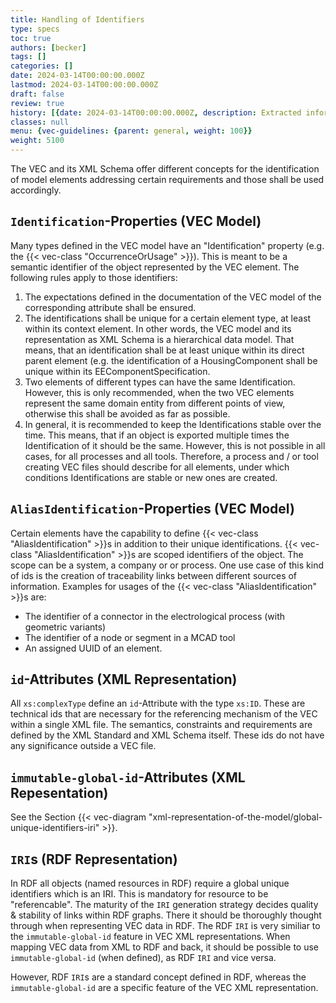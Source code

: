 ```yaml
---
title: Handling of Identifiers
type: specs
toc: true
authors: [becker]
tags: []
categories: []
date: 2024-03-14T00:00:00.000Z
lastmod: 2024-03-14T00:00:00.000Z
draft: false
review: true
history: [{date: 2024-03-14T00:00:00.000Z, description: Extracted information from PSI recommendation and extended it where necesseray., issue: KBLFRM-1191}]
classes: null
menu: {vec-guidelines: {parent: general, weight: 100}}
weight: 5100
---
```


The VEC and its XML Schema offer different concepts for the identification of model
elements addressing certain requirements and those shall be used accordingly.

## `Identification`-Properties (VEC Model)

Many types defined in the VEC model have an "Identification" property (e.g. the {{< vec-class "OccurrenceOrUsage" >}}). 
This is meant to be a semantic identifier of the object represented by the VEC element. The following rules apply to those identifiers:

1.  The expectations defined in the documentation of the VEC model of the
    corresponding attribute shall be ensured.
2.  The identifications shall be unique for a certain element type, at least within its
    context element. In other words, the VEC model and its representation as XML
    Schema is a hierarchical data model. That means, that an identification shall be
    at least unique within its direct parent element (e.g. the identification of a
    HousingComponent shall be unique within its EEComponentSpecification.
3.  Two elements of different types can have the same Identification. However, this
    is only recommended, when the two VEC elements represent the same domain
    entity from different points of view, otherwise this shall be avoided as far as
    possible.
4.  In general, it is recommended to keep the Identifications stable over the time.
    This means, that if an object is exported multiple times the Identification of it
    should be the same. However, this is not possible in all cases, for all processes
    and all tools. Therefore, a process and / or tool creating VEC files should
    describe for all elements, under which conditions Identifications are stable or
    new ones are created.
    
## `AliasIdentification`-Properties (VEC Model)

Certain elements have the capability to define {{< vec-class "AliasIdentification" >}}s in addition to their
unique identifications. {{< vec-class "AliasIdentification" >}}s are scoped identifiers of the object. The scope can be a system, a company
or or process. One use case of this kind of ids is the creation of traceability links between different sources of information. Examples for usages of the {{< vec-class "AliasIdentification" >}}s are:

- The identifier of a connector in the electrological process (with geometric
variants)
- The identifier of a node or segment in a MCAD tool
- An assigned UUID of an element.


## `id`-Attributes (XML Representation)

All `xs:complexType` define an `id`-Attribute with the type `xs:ID`. These are technical ids
that are necessary for the referencing mechanism of the VEC within a single XML file.
The semantics, constraints and requirements are defined by the XML Standard and
XML Schema itself. These ids do not have any significance outside a VEC file.

## `immutable-global-id`-Attributes (XML Repesentation)

See the Section {{< vec-diagram "xml-representation-of-the-model/global-unique-identifiers-iri" >}}.

## `IRI`s (RDF Representation)

In RDF all objects (named resources in RDF) require a global unique identifiers which is an IRI. This is mandatory for resource to be "referencable". 
The maturity of the `IRI` generation strategy decides quality & stability of links within RDF graphs. There it should be thoroughly thought through when representing VEC data in RDF. 
The RDF `IRI` is very similiar to the `immutable-global-id` feature in VEC XML representations. When mapping VEC data from XML to RDF and back, it should be possible to use `immutable-global-id` (when defined), as RDF `IRI` and vice versa. 

However, RDF `IRI`s are a standard concept defined in RDF, whereas the `immutable-global-id` are a specific feature of the VEC XML representation. 

